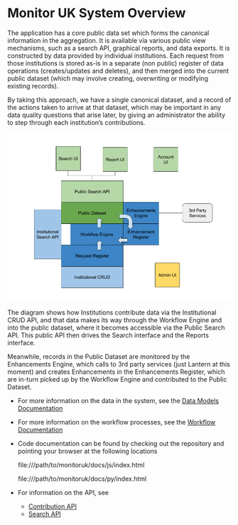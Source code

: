 # Monitor UK System Overview

The application has a core public data set which forms the canonical information in the aggregation.
It is available via various public view mechanisms, such as a search API, graphical reports, and data exports.
It is constructed by data provided by individual institutions.  Each request from those institutions is stored 
as-is in a separate (non public) register of data operations (creates/updates and deletes), and then merged 
into the current public dataset (which may involve creating, overwriting or modifying existing records).

By taking this approach, we have a single canonical dataset, and a record of the actions taken to arrive at 
that dataset, which may be important in any data quality questions that arise later, by giving an 
administrator the ability to step through each institution’s contributions.

![ArchitectureOverview](https://raw.githubusercontent.com/JiscMonitor/monitor-uk/develop/docs/system/Architecture.png)

The diagram shows how Institutions contribute data via the Institutional CRUD API, and that data makes its way
through the Workflow Engine and into the public dataset, where it becomes accessible via the Public Search API.  This 
public API then drives the Search interface and the Reports interface.

Meanwhile, records in the Public Dataset are monitored by the Enhancements Engine, which calls to 3rd party services
(just Lantern at this moment) and creates Enhancements in the Enhancements Register, which are in-turn picked up by
the Workflow Engine and contributed to the Public Dataset.

* For more information on the data in the system, see the [Data Models Documentation](https://github.com/JiscMonitor/monitor-uk/blob/develop/docs/system/DATA_MODELS.md)

* For more information on the workflow processes, see the [Workflow Documentation](https://github.com/JiscMonitor/monitor-uk/blob/develop/docs/system/WORKFLOWS.md)

* Code documentation can be found by checking out the repository and pointing your browser at the following locations

    file:///path/to/monitoruk/docs/js/index.html
    
    file:///path/to/monitoruk/docs/py/index.html
    
* For information on the API, see

    * [Contribution API](https://github.com/JiscMonitor/monitor-uk/blob/develop/docs/API/CONTRIBUTION.md)
    * [Search API](https://github.com/JiscMonitor/monitor-uk/blob/develop/docs/API/SEARCH.md)